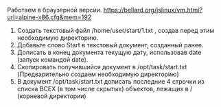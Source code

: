 Работаем в браузерной версии. https://bellard.org/jslinux/vm.html?url=alpine-x86.cfg&mem=192

1. Создать текстовый файл /home/user/start/1.txt , создав перед этим необходимую директорию. 
2. Добавьте слово Start в текстовый документ, созданный ранее. 
3. Дописать в конец документа текущую дату, использовав date (запуск командой date). 
4. Скопировать получившийся документ в /opt/task/start.txt (Предварительно создаем необходимую директорию)
5. В документ /opt/task/start.txt дописать последние 4 строчки из списка ВСЕХ (в том числе скрытых) объектов, лежащих в / (корневой директории)

